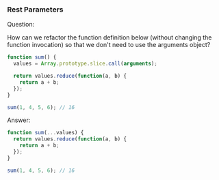 
### Rest Parameters

Question:

How can we refactor the function definition below (without changing the function invocation) so that we don't need to use the arguments object?

```javascript
function sum() {
  values = Array.prototype.slice.call(arguments);

  return values.reduce(function(a, b) {
    return a + b;
  });
}

sum(1, 4, 5, 6); // 16
```

Answer:


```javascript
function sum(...values) {
  return values.reduce(function(a, b) {
    return a + b;
  });
}

sum(1, 4, 5, 6); // 16
```


